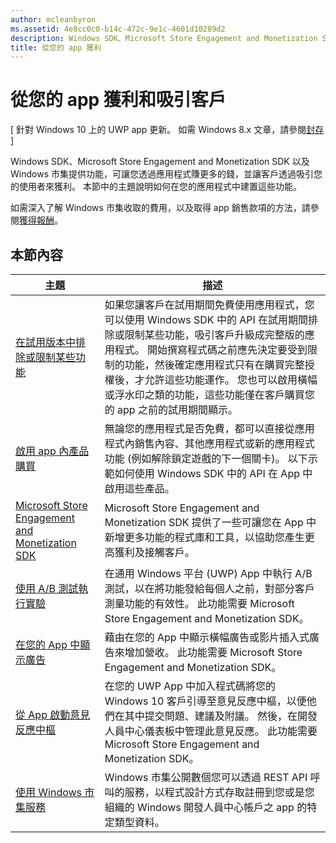 ```yaml
---
author: mcleanbyron
ms.assetid: 4e8cc0c0-b14c-472c-9e1c-4601d10289d2
description: Windows SDK、Microsoft Store Engagement and Monetization SDK 以及 Windows 市集提供許多功能，可讓您透過應用程式賺更多的錢，並讓客戶透過吸引您的使用者來獲利。
title: 從您的 app 獲利
---
```


# 從您的 app 獲利和吸引客戶


\[ 針對 Windows 10 上的 UWP app 更新。 如需 Windows 8.x 文章，請參閱[封存](http://go.microsoft.com/fwlink/p/?linkid=619132) \]

Windows SDK、Microsoft Store Engagement and Monetization SDK 以及 Windows 市集提供功能，可讓您透過應用程式賺更多的錢，並讓客戶透過吸引您的使用者來獲利。 本節中的主題說明如何在您的應用程式中建置這些功能。

如需深入了解 Windows 市集收取的費用，以及取得 app 銷售款項的方法，請參閱[獲得報酬](https://msdn.microsoft.com/library/windows/apps/mt148536)。

## 本節內容


| 主題                                                                                                       | 描述                 |
|-------------------------------------------------------------------------------------------------------------|-----------------------------|
| [在試用版本中排除或限制某些功能](exclude-or-limit-features-in-a-trial-version-of-your-app.md) | 如果您讓客戶在試用期間免費使用應用程式，您可以使用 Windows SDK 中的 API 在試用期間排除或限制某些功能，吸引客戶升級成完整版的應用程式。 開始撰寫程式碼之前應先決定要受到限制的功能，然後確定應用程式只有在購買完整授權後，才允許這些功能運作。 您也可以啟用橫幅或浮水印之類的功能，這些功能僅在客戶購買您的 app 之前的試用期間顯示。 |
| [啟用 app 內產品購買](enable-in-app-product-purchases.md)                                       | 無論您的應用程式是否免費，都可以直接從應用程式內銷售內容、其他應用程式或新的應用程式功能 (例如解除鎖定遊戲的下一個關卡)。 以下示範如何使用 Windows SDK 中的 API 在 App 中啟用這些產品。    |
| [Microsoft Store Engagement and Monetization SDK](monetize-your-app-with-the-microsoft-store-engagement-and-monetization-sdk.md)      | Microsoft Store Engagement and Monetization SDK 提供了一些可讓您在 App 中新增更多功能的程式庫和工具，以協助您產生更高獲利及接觸客戶。   |
| [使用 A/B 測試執行實驗](run-app-experiments-with-a-b-testing.md)      |   在通用 Windows 平台 (UWP) App 中執行 A/B 測試，以在將功能發給每個人之前，對部分客戶測量功能的有效性。 此功能需要 Microsoft Store Engagement and Monetization SDK。  |
| [在您的 App 中顯示廣告](display-ads-in-your-app.md)      |   藉由在您的 App 中顯示橫幅廣告或影片插入式廣告來增加營收。 此功能需要 Microsoft Store Engagement and Monetization SDK。   |
| [從 App 啟動意見反應中樞](launch-feedback-hub-from-your-app.md)      |   在您的 UWP App 中加入程式碼將您的 Windows 10 客戶引導至意見反應中樞，以便他們在其中提交問題、建議及附議。 然後，在開發人員中心儀表板中管理此意見反應。 此功能需要 Microsoft Store Engagement and Monetization SDK。   |
| [使用 Windows 市集服務](using-windows-store-services.md)                                    | Windows 市集公開數個您可以透過 REST API 呼叫的服務，以程式設計方式存取註冊到您或是您組織的 Windows 開發人員中心帳戶之 app 的特定類型資料。    |


<!--HONumber=May16_HO2-->


